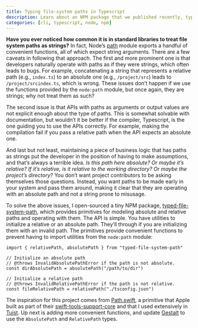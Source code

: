 ```yaml
---
title: Typing file-system paths in Typescript
description: Learn about an NPM package that we published recently, typed-file-system-path, that adds primitives to work with file-system paths more safely using types.
categories: [cli, typescript, node, npm]
---
```


**Have you ever noticed how common it is in standard libraries to treat file system paths as strings?** In fact, Node’s [path](https://nodejs.org/api/path.html) module exports a handful of convenient functions, all of which expect string arguments. There are a few caveats in following that approach. The first and more prominent one is that developers naturally operate with paths as if they were strings, which often leads to bugs. For example, concatenating a string that represents a relative path (e.g., `index.ts`) to an absolute one (e.g., `/project/src`) leads to `/project/srcindex.ts`, which is wrong. These issues don’t happen if we use the functions provided by the `node:path` module, but once again, they are strings; why not treat them as such?

The second issue is that APIs with paths as arguments or output values are not explicit enough about the type of paths. This is somewhat solvable with documentation, but wouldn’t it be better if the compiler, Typescript, is the one guiding you to use the APIs correctly. For example, making the compilation fail if you pass a relative path when the API expects an absolute one.

And last but not least, maintaining a piece of business logic that has paths as strings put the developer in the position of having to make assumptions, and that’s always a terrible idea. *Is this path here absolute? Or maybe it’s relative? If it’s relative, is it relative to the working directory? Or maybe the project’s directory?* You don’t want project contributors to be asking themselves those questions. Instead, you want paths to be made early in your system and pass them around, making it clear that they are operating with an absolute path and not a string prone to misusage.

To solve the above issues, I open-sourced a tiny NPM package, [typed-file-system-path](https://www.npmjs.com/package/typed-file-system-path), which provides primitives for modeling absolute and relative paths and operating with them. The API is simple. You have utilities to initialize a relative or an absolute path. They’ll through if you are initializing them with an invalid path. The primitives provide convenient functions to prevent having to import utilities from the `node:path` module:

```language-ts
import { relativePath, absolutePath } from "typed-file-system-path"

// Initialize an absolute path
// @throws InvalidAbsolutePathError if the path is not absolute.
const dirAbsolutePath = absolutePath("/path/to/dir")

// Initialize a relative path
// @throws InvalidRelativePathError if the path is not relative.
const fileRelativePath = relativePath("./tsconfig.json")
```

The inspiration for this project comes from [Path.swift](https://github.com/apple/swift-tools-support-core/blob/main/Sources/TSCBasic/Path.swift), a primitive that Apple built as part of their [swift-tools-support-core](https://github.com/apple/swift-tools-support-core/blob/main/Sources/TSCBasic/Path.swift) and that I used extensively in [Tuist](https://github.com/pepicrft/typed-file-system-path).
Up next is adding more convenient functions,
and update [Gestalt](https://github.com/gestaltjs/gestalt) to use the `AbsolutePath` and `RelativePath` types.

